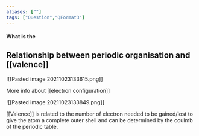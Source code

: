 ```yaml
---
aliases: [""]
tags: ["Question","QFormat3"]
---
```


#### What is the
## Relationship between periodic organisation and [[valence]]

![[Pasted image 20211023133615.png]]

More info about [[electron configuration]]

![[Pasted image 20211023133849.png]]

[[Valence]] is related to the number of electron needed to be gained/lost to give the atom a complete outer shell and can be determined by the coulmb of the periodic table.
